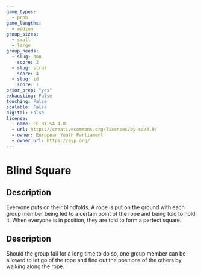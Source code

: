 ```yaml
---
game_types:
  - prob
game_lengths:
  - medium
group_sizes:
  - small
  - large
group_needs:
  - slug: hon
    score: 2
  - slug: strat
    score: 4
  - slug: id
    score: 1
prior_prep: "yes"
exhausting: False
touching: False
scalable: False
digital: False
license:
  - name: CC BY-SA 4.0
  - url: https://creativecommons.org/licenses/by-sa/4.0/
  - owner: European Youth Parliament
  - owner_url: https://eyp.org/
---
```

# Blind Square

## Description
Everyone puts on their blindfolds. A rope is put on the ground with each group member being led to a certain point of  the rope and being told to hold it. When everyone is in position, they are told to form a perfect square.

## Description
Should the group fail for a long time to do so, one group member can be allowed to let go of the rope and find out the positions of the others by walking along the rope.
